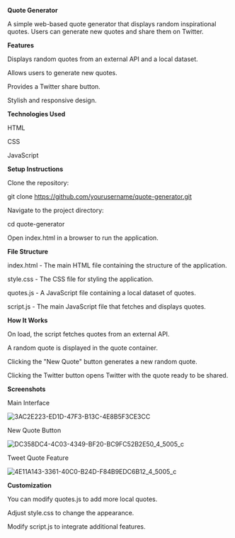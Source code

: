 **Quote Generator**

A simple web-based quote generator that displays random inspirational quotes. Users can generate new quotes and share them on Twitter.

**Features**

Displays random quotes from an external API and a local dataset.

Allows users to generate new quotes.

Provides a Twitter share button.

Stylish and responsive design.

**Technologies Used**

HTML

CSS

JavaScript

**Setup Instructions**

Clone the repository:

git clone https://github.com/yourusername/quote-generator.git

Navigate to the project directory:

cd quote-generator

Open index.html in a browser to run the application.

**File Structure**

index.html - The main HTML file containing the structure of the application.

style.css - The CSS file for styling the application.

quotes.js - A JavaScript file containing a local dataset of quotes.

script.js - The main JavaScript file that fetches and displays quotes.

**How It Works**

On load, the script fetches quotes from an external API.

A random quote is displayed in the quote container.

Clicking the "New Quote" button generates a new random quote.

Clicking the Twitter button opens Twitter with the quote ready to be shared.

**Screenshots**

Main Interface

![3AC2E223-ED1D-47F3-B13C-4E8B5F3CE3CC](https://github.com/user-attachments/assets/3e9e7058-eea4-449b-9adc-dbee1754cbbd)


New Quote Button

![DC358DC4-4C03-4349-BF20-BC9FC52B2E50_4_5005_c](https://github.com/user-attachments/assets/a938ddc3-2320-449f-9703-68c87cb7f7f0)


Tweet Quote Feature

![4E11A143-3361-40C0-B24D-F84B9EDC6B12_4_5005_c](https://github.com/user-attachments/assets/bef8b6f1-f4cc-4416-85af-3f9cc46b77b0)


**Customization**

You can modify quotes.js to add more local quotes.

Adjust style.css to change the appearance.

Modify script.js to integrate additional features.

